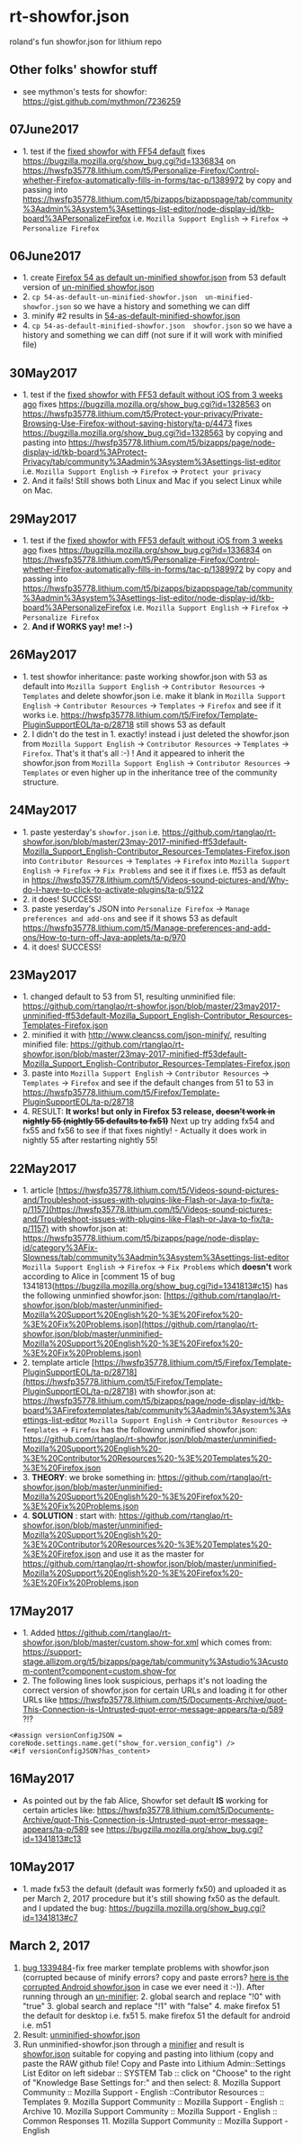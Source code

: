 # rt-showfor.json
roland's fun showfor.json for lithium repo 
## Other folks' showfor stuff
* see mythmon's tests for showfor: https://gist.github.com/mythmon/7236259

## 07June2017
* 1\. test if the [fixed showfor with FF54 default](https://github.com/rtanglao/rt-showfor.json/blob/master/showfor.json) fixes https://bugzilla.mozilla.org/show_bug.cgi?id=1336834 on https://hwsfp35778.lithium.com/t5/Personalize-Firefox/Control-whether-Firefox-automatically-fills-in-forms/tac-p/1389972 by copy and passing into https://hwsfp35778.lithium.com/t5/bizapps/bizappspage/tab/community%3Aadmin%3Asystem%3Asettings-list-editor/node-display-id/tkb-board%3APersonalizeFirefox i.e. ```Mozilla Support English``` -> ```Firefox``` -> ```Personalize Firefox```
## 06June2017
* 1\. create [Firefox 54 as default un-minified showfor.json](https://github.com/rtanglao/rt-showfor.json/blob/master/54-as-default-un-minified-showfor.json) from 53 default version of [un-minified showfor.json](https://github.com/rtanglao/rt-showfor.json/blob/master/un-minified-showfor.json)
* 2\. ```cp 54-as-default-un-minified-showfor.json  un-minified-showfor.json``` so we have a history and something we can diff
* 3\. minify #2 results in [54-as-default-minified-showfor.json](https://github.com/rtanglao/rt-showfor.json/blob/master/54-as-default-minified-showfor.json) 
* 4\. ```cp 54-as-default-minified-showfor.json  showfor.json``` so we have a history and something we can diff (not sure if it will work with minified file)

## 30May2017
* 1\. test if the [fixed showfor with FF53 default without iOS from 3 weeks ago](https://raw.githubusercontent.com/rtanglao/rt-showfor.json/master/fx53-is-default-minified.json) fixes https://bugzilla.mozilla.org/show_bug.cgi?id=1328563 on https://hwsfp35778.lithium.com/t5/Protect-your-privacy/Private-Browsing-Use-Firefox-without-saving-history/ta-p/4473 fixes https://bugzilla.mozilla.org/show_bug.cgi?id=1328563 by copying and pasting into https://hwsfp35778.lithium.com/t5/bizapps/page/node-display-id/tkb-board%3AProtect-Privacy/tab/community%3Aadmin%3Asystem%3Asettings-list-editor i.e. ```Mozilla Support English``` -> ```Firefox``` -> ```Protect your privacy```
* 2\. And it fails! Still shows both Linux and Mac if you select Linux while on Mac.

## 29May2017 
* 1\. test if the [fixed showfor with FF53 default without iOS from 3 weeks ago](https://raw.githubusercontent.com/rtanglao/rt-showfor.json/master/fx53-is-default-minified.json) fixes https://bugzilla.mozilla.org/show_bug.cgi?id=1336834 on https://hwsfp35778.lithium.com/t5/Personalize-Firefox/Control-whether-Firefox-automatically-fills-in-forms/tac-p/1389972 by copy and passing into https://hwsfp35778.lithium.com/t5/bizapps/bizappspage/tab/community%3Aadmin%3Asystem%3Asettings-list-editor/node-display-id/tkb-board%3APersonalizeFirefox i.e. ```Mozilla Support English``` -> ```Firefox``` -> ```Personalize Firefox```
* 2\. **And if WORKS yay! me! :-)**

## 26May2017
* 1\. test showfor inheritance: paste working showfor.json with 53 as default into ```Mozilla Support English``` -> ```Contributor Resources``` -> ```Templates``` and delete showfor.json i.e. make it blank in ```Mozilla Support English``` -> ```Contributor Resources``` -> ```Templates``` -> ```Firefox``` and see if it works i.e. https://hwsfp35778.lithium.com/t5/Firefox/Template-PluginSupportEOL/ta-p/28718 still shows 53 as default
* 2\. I didn't do the test in 1. exactly! instead i just deleted the showfor.json from ```Mozilla Support English``` -> ```Contributor Resources``` -> ```Templates``` -> ```Firefox```. That's it that's all :-) ! And it appeared to inherit the showfor.json from ```Mozilla Support English``` -> ```Contributor Resources``` -> ```Templates```  or even higher up in the inheritance tree of the community structure.

## 24May2017 
* 1\. paste yesterday's ```showfor.json``` i.e. https://github.com/rtanglao/rt-showfor.json/blob/master/23may-2017-minified-ff53default-Mozilla_Support_English-Contributor_Resources-Templates-Firefox.json into ```Contributor Resources``` -> ```Templates``` -> ```Firefox``` into ```Mozilla Support English``` -> ```Firefox``` -> ```Fix Problems``` and see it if fixes i.e. ff53 as default in https://hwsfp35778.lithium.com/t5/Videos-sound-pictures-and/Why-do-I-have-to-click-to-activate-plugins/ta-p/5122
* 2\. it does! SUCCESS!
* 3\. paste yeserday's JSON into ```Personalize Firefox``` -> ```Manage preferences and add-ons``` and see if it shows 53 as default https://hwsfp35778.lithium.com/t5/Manage-preferences-and-add-ons/How-to-turn-off-Java-applets/ta-p/970 
* 4\. it does! SUCCESS!

## 23May2017
* 1\. changed default to 53 from 51, resulting unminified file: https://github.com/rtanglao/rt-showfor.json/blob/master/23may2017-unminified-ff53default-Mozilla_Support_English-Contributor_Resources-Templates-Firefox.json
* 2\. minified it with http://www.cleancss.com/json-minify/, resulting minified file: https://github.com/rtanglao/rt-showfor.json/blob/master/23may-2017-minified-ff53default-Mozilla_Support_English-Contributor_Resources-Templates-Firefox.json
* 3\. paste into ```Mozilla Support English``` -> ```Contributor Resources``` -> ```Templates``` -> ```Firefox``` and see if the default changes from 51 to 53 in https://hwsfp35778.lithium.com/t5/Firefox/Template-PluginSupportEOL/ta-p/28718
* 4\. RESULT: **It works! but only in Firefox 53 release, ~~doesn't work in nightly 55 (nightly 55 defaults to fx51)~~** Next up try adding fx54 and fx55 and fx56 to see if that fixes nightly! - Actually it does work in nightly 55 after restarting nightly 55!
## 22May2017
* 1\. article [https://hwsfp35778.lithium.com/t5/Videos-sound-pictures-and/Troubleshoot-issues-with-plugins-like-Flash-or-Java-to-fix/ta-p/1157](https://hwsfp35778.lithium.com/t5/Videos-sound-pictures-and/Troubleshoot-issues-with-plugins-like-Flash-or-Java-to-fix/ta-p/1157) with showfor.json at: https://hwsfp35778.lithium.com/t5/bizapps/page/node-display-id/category%3AFix-Slowness/tab/community%3Aadmin%3Asystem%3Asettings-list-editor ```Mozilla Support English``` -> ```Firefox``` -> ```Fix Problems```
which **doesn't** work according to Alice in [comment 15 of bug 1341813\(https://bugzilla.mozilla.org/show_bug.cgi?id=1341813#c15) has the following unminfied showfor.json: [https://github.com/rtanglao/rt-showfor.json/blob/master/unminified-Mozilla%20Support%20English%20-%3E%20Firefox%20-%3E%20Fix%20Problems.json](https://github.com/rtanglao/rt-showfor.json/blob/master/unminified-Mozilla%20Support%20English%20-%3E%20Firefox%20-%3E%20Fix%20Problems.json)
* 2\. template article [https://hwsfp35778.lithium.com/t5/Firefox/Template-PluginSupportEOL/ta-p/28718](https://hwsfp35778.lithium.com/t5/Firefox/Template-PluginSupportEOL/ta-p/28718) with showfor.json at: https://hwsfp35778.lithium.com/t5/bizapps/page/node-display-id/tkb-board%3AFirefoxtemplates/tab/community%3Aadmin%3Asystem%3Asettings-list-editor ```Mozilla Support English``` -> ```Contributor Resources``` -> ```Templates``` -> ```Firefox``` has the following unminified showfor.json: https://github.com/rtanglao/rt-showfor.json/blob/master/unminified-Mozilla%20Support%20English%20-%3E%20Contributor%20Resources%20-%3E%20Templates%20-%3E%20Firefox.json
* 3\. **THEORY**: we broke something in: https://github.com/rtanglao/rt-showfor.json/blob/master/unminified-Mozilla%20Support%20English%20-%3E%20Firefox%20-%3E%20Fix%20Problems.json
* 4\. **SOLUTION** : start with: https://github.com/rtanglao/rt-showfor.json/blob/master/unminified-Mozilla%20Support%20English%20-%3E%20Contributor%20Resources%20-%3E%20Templates%20-%3E%20Firefox.json and use it as the master for  https://github.com/rtanglao/rt-showfor.json/blob/master/unminified-Mozilla%20Support%20English%20-%3E%20Firefox%20-%3E%20Fix%20Problems.json

## 17May2017
* 1\. Added https://github.com/rtanglao/rt-showfor.json/blob/master/custom.show-for.xml which comes from: \
https://support-stage.allizom.org/t5/bizapps/page/tab/community%3Astudio%3Acustom-content?component=custom.show-for
* 2\. The following lines look suspicious, perhaps it's not loading the correct version of showfor.json for certain URLs and loading it for other URLs like https://hwsfp35778.lithium.com/t5/Documents-Archive/quot-This-Connection-is-Untrusted-quot-error-message-appears/ta-p/589  ?!?
```ftl
<#assign versionConfigJSON = coreNode.settings.name.get("show_for.version_config") />
<#if versionConfigJSON?has_content>
```

## 16May2017
* As pointed out by the fab Alice, Showfor set default **IS** working for certain articles like: https://hwsfp35778.lithium.com/t5/Documents-Archive/quot-This-Connection-is-Untrusted-quot-error-message-appears/ta-p/589 see https://bugzilla.mozilla.org/show_bug.cgi?id=1341813#c13
## 10May2017
* 1\. made fx53 the default (default was formerly fx50) and uploaded it as per March 2, 2017 procedure but it's still showing fx50 as the default. and I updated the bug: https://bugzilla.mozilla.org/show_bug.cgi?id=1341813#c7

## March 2, 2017

1. [bug 1339484](https://bugzilla.mozilla.org/show_bug.cgi?id=1339484)-fix free marker template problems with showfor.json (corrupted because of minify errors? copy and paste errors? [here is the corrupted Android showfor.json](https://gist.github.com/rtanglao/56ea41d22cc7a868038f5310c53f7c11) in case we ever need it :-)). After running through an [un-minifier](http://unminify.com/):
    2. global search and replace "!0" with "true"
    3. global search and replace "!1" with "false"
    4. make firefox 51 the default for desktop i.e. fx51
    5. make firefox 51 the default for android i.e. m51
6. Result: [unminified-showfor.json](https://github.com/rtanglao/rt-showfor.json/blob/master/unminifyd-showfor.json)
7. Run unminified-showfor.json through a [minifier](http://www.cleancss.com/json-minify/) and result is [showfor.json](https://github.com/rtanglao/rt-showfor.json/blob/master/showfor.json) suitable for copying and pasting into lithium (copy and paste the RAW github file! Copy and Paste into Lithium Admin::Settings List Editor on left sidebar :: SYSTEM Tab :: click on "Choose" to the right of "Knowledge Base Settings for:" and then select: 
    8. Mozilla Support Community :: Mozilla Support - English ::Contributor Resources :: Templates
    9. Mozilla Support Community :: Mozilla Support - English :: Archive
    10. Mozilla Support Community :: Mozilla Support - English :: Common Responses
    11. Mozilla Support Community :: Mozilla Support - English

